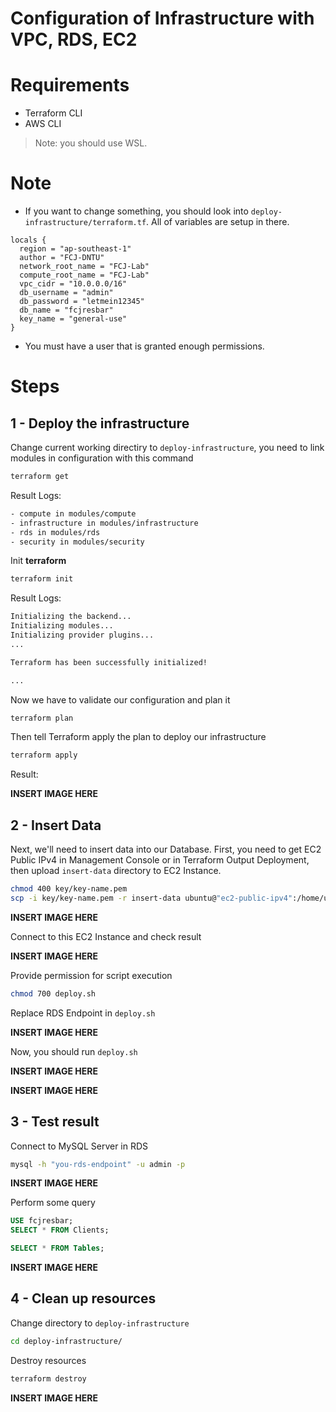 # Configuration of Infrastructure with VPC, RDS, EC2

# Requirements

- Terraform CLI
- AWS CLI

> Note: you should use WSL.

# Note

- If you want to change something, you should look into `deploy-infrastructure/terraform.tf`. All of variables are setup in there.

```hcl
locals {
  region = "ap-southeast-1"
  author = "FCJ-DNTU"
  network_root_name = "FCJ-Lab"
  compute_root_name = "FCJ-Lab"
  vpc_cidr = "10.0.0.0/16"
  db_username = "admin"
  db_password = "letmein12345"
  db_name = "fcjresbar"
  key_name = "general-use"
}
```

- You must have a user that is granted enough permissions.

# Steps

## 1 - Deploy the infrastructure

Change current working directiry to `deploy-infrastructure`, you need to link modules in configuration with this command

```bash
terraform get
```

Result Logs:

```bash
- compute in modules/compute
- infrastructure in modules/infrastructure
- rds in modules/rds
- security in modules/security
```

Init **terraform**

```bash
terraform init
```

Result Logs:

```bash
Initializing the backend...
Initializing modules...
Initializing provider plugins...
...

Terraform has been successfully initialized!

...
```

Now we have to validate our configuration and plan it

```bash
terraform plan
```

Then tell Terraform apply the plan to deploy our infrastructure

```bash
terraform apply
```

Result:

**INSERT IMAGE HERE**

## 2 - Insert Data

Next, we'll need to insert data into our Database. First, you need to get EC2 Public IPv4 in Management Console or in Terraform Output Deployment, then upload `insert-data` directory to EC2 Instance.

```bash
chmod 400 key/key-name.pem
scp -i key/key-name.pem -r insert-data ubuntu@"ec2-public-ipv4":/home/ubuntu
```

**INSERT IMAGE HERE**

Connect to this EC2 Instance and check result

**INSERT IMAGE HERE**

Provide permission for script execution

```bash
chmod 700 deploy.sh
```

Replace RDS Endpoint in `deploy.sh`

**INSERT IMAGE HERE**

Now, you should run `deploy.sh`

**INSERT IMAGE HERE**

**INSERT IMAGE HERE**

## 3 - Test result

Connect to MySQL Server in RDS

```bash
mysql -h "you-rds-endpoint" -u admin -p
```

**INSERT IMAGE HERE**

Perform some query

```sql
USE fcjresbar;
SELECT * FROM Clients;
```

```sql
SELECT * FROM Tables;
```

**INSERT IMAGE HERE**

## 4 - Clean up resources

Change directory to `deploy-infrastructure`

```bash
cd deploy-infrastructure/
```

Destroy resources

```bash
terraform destroy
```

**INSERT IMAGE HERE**
